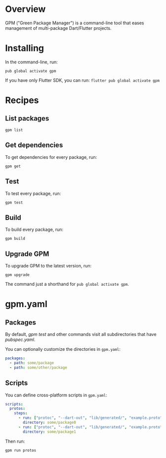 # Overview

GPM ("Green Package Manager") is a command-line tool that eases management of multi-package
Dart/Flutter projects.

# Installing
In the command-line, run:
```
pub global activate gpm
```

If you have only Flutter SDK, you can run: `flutter pub global activate gpm`

# Recipes
## List packages
```
gpm list
```

## Get dependencies
To get dependencies for every package, run:
```
gpm get
```

## Test
To test every package, run:
```
gpm test
```

## Build
To build every package, run:
```
gpm build
```

## Upgrade GPM
To upgrade GPM to the latest version, run:
```
gpm upgrade
```

The command just a shorthand for `pub global activate gpm`.

# gpm.yaml
## Packages
By default, _gpm test_ and other commands visit all subdirectories that have _pubspec.yaml_.

You can optionally customize the directories in `gpm.yaml`:
```yaml
packages:
  - path: some/package
  - path: some/other/package
```

## Scripts
You can define cross-platform scripts in `gpm.yaml`:
```yaml
scripts:
  protos:
    steps:
      - run: ["protoc", "--dart-out", "lib/generated/", "example.proto"]
        directory: some/package0
      - run: ["protoc", "--dart-out", "lib/generated/", "example.proto"]
        directory: some/package1
```

Then run:
```
gpm run protos
```